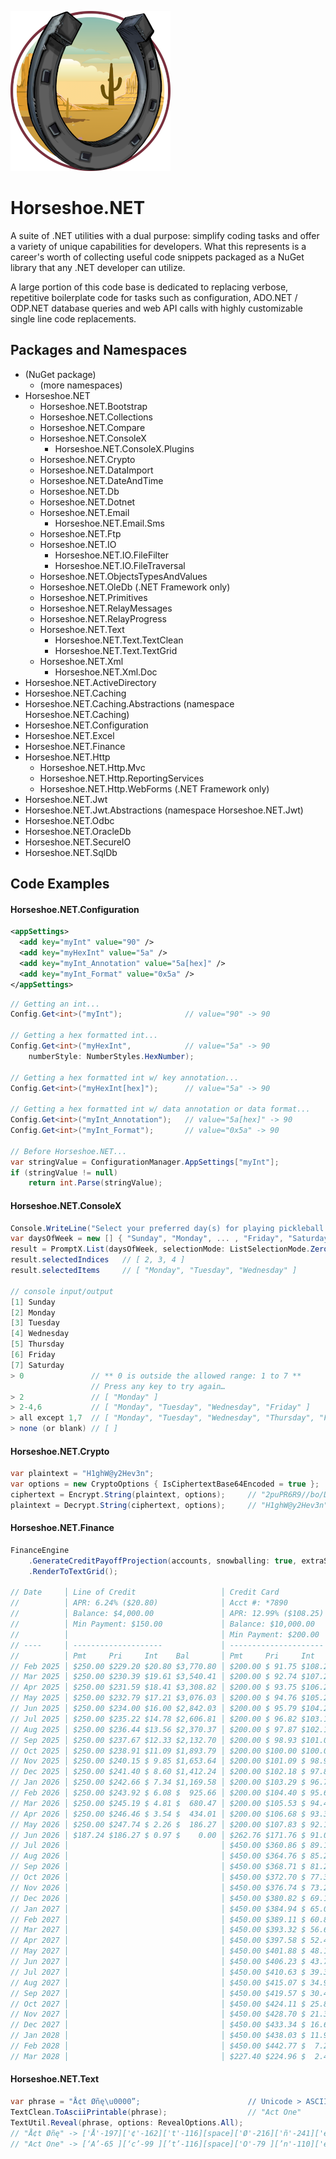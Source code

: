 ﻿![Horseshoe.NET icon](https://raw.githubusercontent.com/route595/Horseshoe.NET/refs/heads/main/assets/images/horseshoe-icon-256x256.png)

# Horseshoe.NET

A suite of .NET utilities with a dual purpose: simplify coding tasks and offer a variety of unique capabilities for developers. What this represents is a career's worth of collecting useful code snippets packaged as a NuGet library that any .NET developer can utilize.  

A large portion of this code base is dedicated to replacing verbose, repetitive boilerplate code for tasks such as configuration, ADO.NET / ODP.NET database queries and web API calls with highly customizable single line code replacements.

## Packages and Namespaces
- (NuGet package)
  - (more namespaces)
- Horseshoe.NET
  - Horseshoe.NET.Bootstrap
  - Horseshoe.NET.Collections
  - Horseshoe.NET.Compare
  - Horseshoe.NET.ConsoleX
    - Horseshoe.NET.ConsoleX.Plugins
  - Horseshoe.NET.Crypto
  - Horseshoe.NET.DataImport
  - Horseshoe.NET.DateAndTime
  - Horseshoe.NET.Db
  - Horseshoe.NET.Dotnet
  - Horseshoe.NET.Email
    - Horseshoe.NET.Email.Sms
  - Horseshoe.NET.Ftp
  - Horseshoe.NET.IO
    - Horseshoe.NET.IO.FileFilter
    - Horseshoe.NET.IO.FileTraversal
  - Horseshoe.NET.ObjectsTypesAndValues
  - Horseshoe.NET.OleDb  (.NET Framework only)
  - Horseshoe.NET.Primitives
  - Horseshoe.NET.RelayMessages
  - Horseshoe.NET.RelayProgress
  - Horseshoe.NET.Text
    - Horseshoe.NET.Text.TextClean
    - Horseshoe.NET.Text.TextGrid
  - Horseshoe.NET.Xml
    - Horseshoe.NET.Xml.Doc
- Horseshoe.NET.ActiveDirectory
- Horseshoe.NET.Caching
- Horseshoe.NET.Caching.Abstractions (namespace Horseshoe.NET.Caching)
- Horseshoe.NET.Configuration
- Horseshoe.NET.Excel
- Horseshoe.NET.Finance
- Horseshoe.NET.Http
  - Horseshoe.NET.Http.Mvc
  - Horseshoe.NET.Http.ReportingServices
  - Horseshoe.NET.Http.WebForms (.NET Framework only)
- Horseshoe.NET.Jwt
- Horseshoe.NET.Jwt.Abstractions (namespace Horseshoe.NET.Jwt)
- Horseshoe.NET.Odbc
- Horseshoe.NET.OracleDb
- Horseshoe.NET.SecureIO
- Horseshoe.NET.SqlDb

## Code Examples

#### Horseshoe.NET.Configuration

```xml
<appSettings>
  <add key="myInt" value="90" />
  <add key="myHexInt" value="5a" />
  <add key="myInt_Annotation" value="5a[hex]" />
  <add key="myInt_Format" value="0x5a" />
</appSettings>
```

```c#
// Getting an int...
Config.Get<int>("myInt");              // value="90" -> 90

// Getting a hex formatted int...
Config.Get<int>("myHexInt",            // value="5a" -> 90
    numberStyle: NumberStyles.HexNumber);

// Getting a hex formatted int w/ key annotation...
Config.Get<int>("myHexInt[hex]");      // value="5a" -> 90

// Getting a hex formatted int w/ data annotation or data format...
Config.Get<int>("myInt_Annotation");   // value="5a[hex]" -> 90
Config.Get<int>("myInt_Format");       // value="0x5a" -> 90

// Before Horseshoe.NET... 
var stringValue = ConfigurationManager.AppSettings["myInt"];
if (stringValue != null)
    return int.Parse(stringValue);
```

#### Horseshoe.NET.ConsoleX

```c#
Console.WriteLine("Select your preferred day(s) for playing pickleball.");
var daysOfWeek = new [] { "Sunday", "Monday", ... , "Friday", "Saturday" };
result = PromptX.List(daysOfWeek, selectionMode: ListSelectionMode.ZeroOrMore);
result.selectedIndices   // [ 2, 3, 4 ]
result.selectedItems     // [ "Monday", "Tuesday", "Wednesday" ]

// console input/output        
[1] Sunday
[2] Monday
[3] Tuesday
[4] Wednesday
[5] Thursday
[6] Friday
[7] Saturday
> 0               // ** 0 is outside the allowed range: 1 to 7 **
                  // Press any key to try again…
> 2               // [ "Monday" ]
> 2-4,6           // [ "Monday", "Tuesday", "Wednesday", "Friday" ]
> all except 1,7  // [ "Monday", "Tuesday", "Wednesday", "Thursday", "Friday" ]
> none (or blank) // [ ]
```

#### Horseshoe.NET.Crypto

```c#
var plaintext = "H1ghW@y2Hev3n";
var options = new CryptoOptions { IsCiphertextBase64Encoded = true };
ciphertext = Encrypt.String(plaintext, options);     // "2puPR6R9//bo/D3hK+bONQ=="
plaintext = Decrypt.String(ciphertext, options);     // "H1ghW@y2Hev3n"
```

#### Horseshoe.NET.Finance

```c#
FinanceEngine
    .GenerateCreditPayoffProjection(accounts, snowballing: true, extraSnowballAmount: 100m)
    .RenderToTextGrid();

// Date     │ Line of Credit                   │ Credit Card                       │ Totals                 
//          │ APR: 6.24% ($20.80)              │ Acct #: *7890                     │                        
//          │ Balance: $4,000.00               │ APR: 12.99% ($108.25)             │                        
//          │ Min Payment: $150.00             │ Balance: $10,000.00               │                        
//          │                                  │ Min Payment: $200.00              │                        
// ----     │ --------------------             │ ---------------------             │ ------                 
//          │ Pmt     Pri     Int    Bal       │ Pmt     Pri     Int     Bal       │ Pmt     Pri     Int    
// Feb 2025 │ $250.00 $229.20 $20.80 $3,770.80 │ $200.00 $ 91.75 $108.25 $9,908.25 │ $450.00 $320.95 $129.05
// Mar 2025 │ $250.00 $230.39 $19.61 $3,540.41 │ $200.00 $ 92.74 $107.26 $9,815.51 │ $450.00 $323.13 $126.87
// Apr 2025 │ $250.00 $231.59 $18.41 $3,308.82 │ $200.00 $ 93.75 $106.25 $9,721.76 │ $450.00 $325.34 $124.66
// May 2025 │ $250.00 $232.79 $17.21 $3,076.03 │ $200.00 $ 94.76 $105.24 $9,627.00 │ $450.00 $327.55 $122.45
// Jun 2025 │ $250.00 $234.00 $16.00 $2,842.03 │ $200.00 $ 95.79 $104.21 $9,531.21 │ $450.00 $329.79 $120.21
// Jul 2025 │ $250.00 $235.22 $14.78 $2,606.81 │ $200.00 $ 96.82 $103.18 $9,434.39 │ $450.00 $332.04 $117.96
// Aug 2025 │ $250.00 $236.44 $13.56 $2,370.37 │ $200.00 $ 97.87 $102.13 $9,336.52 │ $450.00 $334.31 $115.69
// Sep 2025 │ $250.00 $237.67 $12.33 $2,132.70 │ $200.00 $ 98.93 $101.07 $9,237.59 │ $450.00 $336.60 $113.40
// Oct 2025 │ $250.00 $238.91 $11.09 $1,893.79 │ $200.00 $100.00 $100.00 $9,137.59 │ $450.00 $338.91 $111.09
// Nov 2025 │ $250.00 $240.15 $ 9.85 $1,653.64 │ $200.00 $101.09 $ 98.91 $9,036.50 │ $450.00 $341.24 $108.76
// Dec 2025 │ $250.00 $241.40 $ 8.60 $1,412.24 │ $200.00 $102.18 $ 97.82 $8,934.32 │ $450.00 $343.58 $106.42
// Jan 2026 │ $250.00 $242.66 $ 7.34 $1,169.58 │ $200.00 $103.29 $ 96.71 $8,831.03 │ $450.00 $345.95 $104.05
// Feb 2026 │ $250.00 $243.92 $ 6.08 $  925.66 │ $200.00 $104.40 $ 95.60 $8,726.63 │ $450.00 $348.32 $101.68
// Mar 2026 │ $250.00 $245.19 $ 4.81 $  680.47 │ $200.00 $105.53 $ 94.47 $8,621.10 │ $450.00 $350.72 $ 99.28
// Apr 2026 │ $250.00 $246.46 $ 3.54 $  434.01 │ $200.00 $106.68 $ 93.32 $8,514.42 │ $450.00 $353.14 $ 96.86
// May 2026 │ $250.00 $247.74 $ 2.26 $  186.27 │ $200.00 $107.83 $ 92.17 $8,406.59 │ $450.00 $355.57 $ 94.43
// Jun 2026 │ $187.24 $186.27 $ 0.97 $    0.00 │ $262.76 $171.76 $ 91.00 $8,234.83 │ $450.00 $358.03 $ 91.97
// Jul 2026 │                                  │ $450.00 $360.86 $ 89.14 $7,873.97 │ $450.00 $360.86 $ 89.14
// Aug 2026 │                                  │ $450.00 $364.76 $ 85.24 $7,509.21 │ $450.00 $364.76 $ 85.24
// Sep 2026 │                                  │ $450.00 $368.71 $ 81.29 $7,140.50 │ $450.00 $368.71 $ 81.29
// Oct 2026 │                                  │ $450.00 $372.70 $ 77.30 $6,767.80 │ $450.00 $372.70 $ 77.30
// Nov 2026 │                                  │ $450.00 $376.74 $ 73.26 $6,391.06 │ $450.00 $376.74 $ 73.26
// Dec 2026 │                                  │ $450.00 $380.82 $ 69.18 $6,010.24 │ $450.00 $380.82 $ 69.18
// Jan 2027 │                                  │ $450.00 $384.94 $ 65.06 $5,625.30 │ $450.00 $384.94 $ 65.06
// Feb 2027 │                                  │ $450.00 $389.11 $ 60.89 $5,236.19 │ $450.00 $389.11 $ 60.89
// Mar 2027 │                                  │ $450.00 $393.32 $ 56.68 $4,842.87 │ $450.00 $393.32 $ 56.68
// Apr 2027 │                                  │ $450.00 $397.58 $ 52.42 $4,445.29 │ $450.00 $397.58 $ 52.42
// May 2027 │                                  │ $450.00 $401.88 $ 48.12 $4,043.41 │ $450.00 $401.88 $ 48.12
// Jun 2027 │                                  │ $450.00 $406.23 $ 43.77 $3,637.18 │ $450.00 $406.23 $ 43.77
// Jul 2027 │                                  │ $450.00 $410.63 $ 39.37 $3,226.55 │ $450.00 $410.63 $ 39.37
// Aug 2027 │                                  │ $450.00 $415.07 $ 34.93 $2,811.48 │ $450.00 $415.07 $ 34.93
// Sep 2027 │                                  │ $450.00 $419.57 $ 30.43 $2,391.91 │ $450.00 $419.57 $ 30.43
// Oct 2027 │                                  │ $450.00 $424.11 $ 25.89 $1,967.80 │ $450.00 $424.11 $ 25.89
// Nov 2027 │                                  │ $450.00 $428.70 $ 21.30 $1,539.10 │ $450.00 $428.70 $ 21.30
// Dec 2027 │                                  │ $450.00 $433.34 $ 16.66 $1,105.76 │ $450.00 $433.34 $ 16.66
// Jan 2028 │                                  │ $450.00 $438.03 $ 11.97 $  667.73 │ $450.00 $438.03 $ 11.97
// Feb 2028 │                                  │ $450.00 $442.77 $  7.23 $  224.96 │ $450.00 $442.77 $  7.23
// Mar 2028 │                                  │ $227.40 $224.96 $  2.44 $    0.00 │ $227.40 $224.96 $  2.44
```

#### Horseshoe.NET.Text

```c#
var phrase = "Å¢t Øñę\u0000”;                        // Unicode > ASCII & drop ctrls
TextClean.ToAsciiPrintable(phrase);                  // "Act One"  
TextUtil.Reveal(phrase, options: RevealOptions.All);
// "Å¢t Øñę" -> ['Å'-197]['¢'-162]['t'-116][space]['Ø'-216]['ñ'-241]['ę'-281][NUL]
// "Act One" -> [‘A’-65 ][‘c’-99 ][’t’-116][space]['O'-79 ][’n'-110]['e'-101]
```